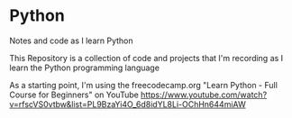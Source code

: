 # Python
Notes and code as I learn Python

This Repository is a collection of code and projects that I'm recording as I learn the Python programming language

As a starting point, I'm using the freecodecamp.org "Learn Python - Full Course for Beginners" on YouTube
https://www.youtube.com/watch?v=rfscVS0vtbw&list=PL9BzaYi4O_6d8idYL8Li-OChHn644miAW

